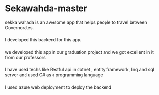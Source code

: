 # Sekawahda-master
sekka wahada is an awesome app that helps people to travel between Governorates.
###
I developed this backend for this app.
###
we developed this app in our graduation project and we got excellent in it from our professors
### 
I have used techs like Restful api in dotnet , entity framework, linq and sql server and used C# as a programming language
### 
I used azure web deployment to deploy the backend
